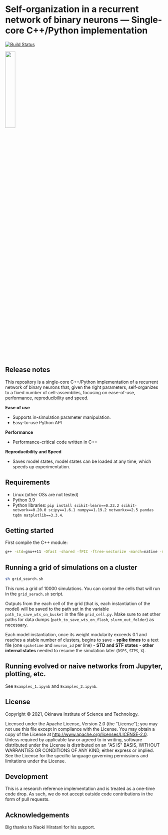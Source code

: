 # Self-organization in a recurrent network of binary neurons &mdash; Single-core C++/Python implementation

[![Build Status](https://travis-ci.org/joemccann/dillinger.svg?branch=master)](https:/travis-ci.org/joemccann/dillinger.svg?branch=master)

<img src="https://svgshare.com/i/acV.svg" width=25% height=25%>

## Release notes

This repository is a single-core C++/Python implementation of a recurrent network of binary neurons that, given the right parameters, self-organizes to a fixed number of cell-assemblies, focusing on ease-of-use, performance, reproducibility and speed.

**Ease of use**
* Supports in-simulation parameter manipulation.
* Easy-to-use Python API

**Performance**
* Performance-critical code written in C++

**Reproducibility and Speed**
* Saves model states, model states can be loaded at any time, which speeds up experimentation.


## Requirements

* Linux (other OSs are not tested)
* Python 3.9
* Python libraries: `pip install scikit-learn==0.23.2 scikit-network==0.20.0 scipy==1.6.1 numpy==1.19.2 networkx==2.5 pandas tqdm matplotlib==3.3.4`.


## Getting started

First compile the C++ module:

```.bash
g++ -std=gnu++11 -Ofast -shared -fPIC -ftree-vectorize -march=native -mavx bmm_9_haga_grid.cpp -o
```

## Running a grid of simulations on a cluster

```.bash
sh grid_search.sh
```
This runs a grid of 10000 simulations. You can control the cells that will run in the `grid_serach.sh` script.

Outputs from the each cell of the grid (that is, each instantiation of the model) will be saved to the path set in the variable `path_to_save_wts_on_bucket` in the file `grid_cell.py`. Make sure to set other paths for data dumps (`path_to_save_wts_on_flash`, `slurm_out_folder`) as necessary.

Each model instantiation, once its weight modularity exceeds 0.1 and reaches a stable number of clusters, begins to save 
	- **spike times** to a text file (one `spiketime` and `neuron_id` per line) 
	- **STD and STF states**
	- **other internal states** needed to resume the simulation later (`DSPS`, `STPS`, `X`).



## Running evolved or naive networks from Jupyter, plotting, etc.

See `Examples_1.ipynb` and `Examples_2.ipynb`.


## License

Copyright &copy; 2021, Okinawa Institute of Science and Technology.

Licensed under the Apache License, Version 2.0 (the "License"); you may not use this file except in compliance with the License. You may obtain a copy of the License at http://www.apache.org/licenses/LICENSE-2.0. Unless required by applicable law or agreed to in writing, software distributed under the License is distributed on an "AS IS" BASIS, WITHOUT WARRANTIES OR CONDITIONS OF ANY KIND, either express or implied. See the License for the specific language governing permissions and limitations under the License.


## Development

This is a research reference implementation and is treated as a one-time code drop. As such, we do not accept outside code contributions in the form of pull requests.

## Acknowledgements

Big thanks to Naoki Hiratani for his support.